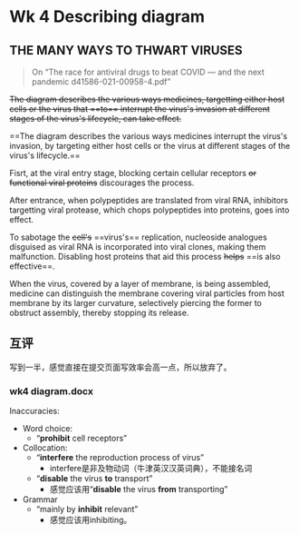 # Wk 4 Describing diagram

## THE MANY WAYS TO THWART VIRUSES

> On “The race for antiviral drugs to beat COVID — and the next pandemic d41586-021-00958-4.pdf”

~~The diagram describes the various ways medicines, targetting either host cells or the virus that ==to== interrupt the virus's invasion at different stages of the virus's lifecycle, can take effect.~~

==The diagram describes the various ways medicines interrupt the virus's invasion, by targeting either host cells or the virus at different stages of the virus's lifecycle.==

Fisrt, at the viral entry stage, blocking certain cellular receptors ~~or functional viral proteins~~ discourages the process.

After entrance, when polypeptides are translated from viral RNA, inhibitors targetting viral protease, which chops polypeptides into proteins, goes into effect.

To sabotage the ~~cell's~~ ==virus's== replication, nucleoside analogues disguised as viral RNA is incorporated into viral clones, making them malfunction. Disabling host proteins that aid this process ~~helps~~ ==is also effective==.

When the virus, covered by a layer of membrane, is being assembled, medicine can distinguish the membrane covering viral particles from host membrane by its larger curvature, selectively piercing the former to obstruct assembly, thereby stopping its release.

## 互评

写到一半，感觉直接在提交页面写效率会高一点，所以放弃了。

### wk4 diagram.docx

Inaccuracies:

* Word choice:
  * “**prohibit** cell receptors”
* Collocation:
  * “**interfere** the reproduction process of virus”
    * interfere是非及物动词（牛津英汉汉英词典），不能接名词
  * “**disable** the virus **to** transport”
    * 感觉应该用“**disable** the virus **from** transporting”
* Grammar
  * “mainly by **inhibit** relevant”
    * 感觉应该用inhibiting。
